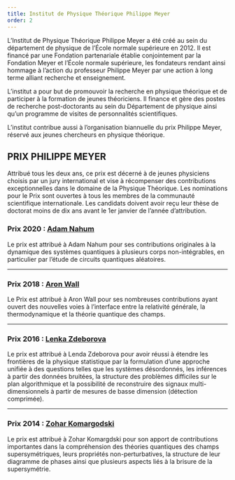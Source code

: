 ```yaml
---
title: Institut de Physique Théorique Philippe Meyer
order: 2
---
```


L’Institut de Physique Théorique Philippe Meyer a été créé au sein du département de physique de l’École normale supérieure en 2012. Il est financé par une Fondation partenariale établie conjointement par la Fondation Meyer et l’École normale supérieure, les fondateurs rendant ainsi hommage à l’action du professeur Philippe Meyer par une action à long terme alliant recherche et enseignement.

L’institut a pour but de promouvoir la recherche en physique théorique et de participer à la formation de jeunes théoriciens. Il finance et gère des postes de recherche post-doctorants au sein du Département de physique ainsi qu’un programme de visites de personnalités scientifiques. [](http://www.ipm.ens.fr/spip.php?rubrique16&lang=fr)

L’institut contribue aussi à l’organisation biannuelle du prix Philippe Meyer, réservé aux jeunes chercheurs en physique théorique. [](http://www.ipm.ens.fr/spip.php?rubrique3)

## PRIX PHILIPPE MEYER

Attribué tous les deux ans, ce prix est décerné à de jeunes physiciens choisis par un jury international et vise à récompenser des contributions exceptionnelles dans le domaine de la Physique Théorique. Les nominations pour le Prix sont ouvertes à tous les membres de la communauté scientifique internationale. Les candidats doivent avoir reçu leur thèse de doctorat moins de dix ans avant le 1er janvier de l’année d’attribution.

### Prix 2020 : [Adam Nahum](http://www.ipm.ens.fr/spip.php?article178&lang=fr)

Le prix est attribué à Adam Nahum pour ses contributions originales à la dynamique des systèmes quantiques à plusieurs corps non-intégrables, en particulier par l’étude de circuits quantiques aléatoires.

---

### Prix 2018 : [Aron Wall](http://www.ipm.ens.fr/spip.php?article123&lang=fr)

Le Prix est attribué à Aron Wall pour ses nombreuses contributions ayant ouvert des nouvelles voies à l’interface entre la relativité générale, la thermodynamique et la théorie quantique des champs.

---
### Prix 2016 : [Lenka Zdeborova](http://www.ipm.ens.fr/spip.php?article69&lang=fr)

Le prix est attribué à Lenda Zdeborova pour avoir réussi à étendre les frontières de la physique statistique par la formulation d’une approche unifiée à des questions telles que les systèmes désordonnés, les inférences à partir des données bruitées, la structure des problèmes difficiles sur le plan algorithmique et la possibilité de reconstruire des signaux multi-dimensionnels à partir de mesures de basse dimension (détection comprimée).

---

### Prix 2014 : [Zohar Komargodski](http://www.ipm.ens.fr/spip.php?article68&lang=fr)

Le prix est attribué à Zohar Komargdski pour son apport de contributions importantes dans la compréhension des théories quantiques des champs supersymétriques, leurs propriétés non-perturbatives, la structure de leur diagramme de phases ainsi que plusieurs aspects liés à la brisure de la supersymétrie.
